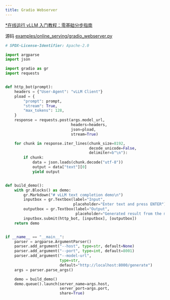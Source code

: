 ```yaml
---
title: Gradio Webserver
---
```


[\*在线运行 vLLM 入门教程：零基础分步指南](https://openbayes.com/console/public/tutorials/rXxb5fZFr29?utm_source=vLLM-CNdoc&utm_medium=vLLM-CNdoc-V1&utm_campaign=vLLM-CNdoc-V1-25ap)

源码 [examples/online_serving/gradio_webserver.py](https://github.com/vllm-project/vllm/blob/main/examples/online_serving/gradio_webserver.py)

```python
# SPDX-License-Identifier: Apache-2.0

import argparse
import json

import gradio as gr
import requests


def http_bot(prompt):
    headers = {"User-Agent": "vLLM Client"}
    pload = {
        "prompt": prompt,
        "stream": True,
        "max_tokens": 128,
    }
    response = requests.post(args.model_url,
                             headers=headers,
                             json=pload,
                             stream=True)

    for chunk in response.iter_lines(chunk_size=8192,
                                     decode_unicode=False,
                                     delimiter=b"\n"):
        if chunk:
            data = json.loads(chunk.decode("utf-8"))
            output = data["text"][0]
            yield output


def build_demo():
    with gr.Blocks() as demo:
        gr.Markdown("# vLLM text completion demo\n")
        inputbox = gr.Textbox(label="Input",
                              placeholder="Enter text and press ENTER")
        outputbox = gr.Textbox(label="Output",
                               placeholder="Generated result from the model")
        inputbox.submit(http_bot, [inputbox], [outputbox])
    return demo


if __name__ == "__main__":
    parser = argparse.ArgumentParser()
    parser.add_argument("--host", type=str, default=None)
    parser.add_argument("--port", type=int, default=8001)
    parser.add_argument("--model-url",
                        type=str,
                        default="http://localhost:8000/generate")
    args = parser.parse_args()

    demo = build_demo()
    demo.queue().launch(server_name=args.host,
                        server_port=args.port,
                        share=True)

```

